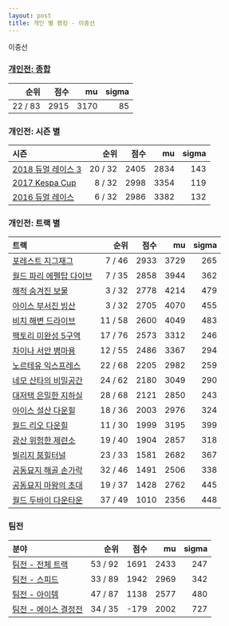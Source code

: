 ```yaml
---
layout: post
title: 개인 별 랭킹 - 이중선
---
```


이중선

### [개인전: 종합](../singles-full)

| 순위 | 점수 | mu | sigma |
|---:|---:|---:|---:|
| 22 / 83 | 2915 | 3170 | 85 |

### 개인전: 시즌 별

| 시즌 | 순위 | 점수 | mu | sigma |
|:---|---:|---:|---:|---:|
| [2018 듀얼 레이스 3](../s2018_1) | 20 / 32 | 2405 | 2834 | 143 |
| [2017 Kespa Cup](../s2017_2) | 8 / 32 | 2998 | 3354 | 119 |
| [2016 듀얼 레이스](../s2016_1) | 6 / 32 | 2986 | 3382 | 132 |

### 개인전: 트랙 별

| 트랙 | 순위 | 점수 | mu | sigma |
|:---|---:|---:|---:|---:|
| [포레스트 지그재그](../zigzag) | 7 / 46 | 2933 | 3729 | 265 |
| [월드 파리 에펠탑 다이브](../eifel) | 7 / 35 | 2858 | 3944 | 362 |
| [해적 숨겨진 보물](../haesumbo) | 3 / 32 | 2778 | 4214 | 479 |
| [아이스 부서진 빙산](../boobing) | 3 / 32 | 2705 | 4070 | 455 |
| [비치 해변 드라이브](../haebyun) | 11 / 58 | 2600 | 4049 | 483 |
| [팩토리 미완성 5구역](../district5) | 17 / 76 | 2573 | 3312 | 246 |
| [차이나 서안 병마용](../byeongma) | 12 / 55 | 2486 | 3367 | 294 |
| [노르테유 익스프레스](../noex) | 22 / 68 | 2205 | 2982 | 259 |
| [네모 산타의 비밀공간](../santa) | 24 / 62 | 2180 | 3049 | 290 |
| [대저택 은밀한 지하실](../jeotaek) | 28 / 68 | 2121 | 2850 | 243 |
| [아이스 설산 다운힐](../seolsan) | 18 / 36 | 2003 | 2976 | 324 |
| [월드 리오 다운힐](../rio) | 11 / 30 | 1999 | 3195 | 399 |
| [광산 위험한 제련소](../jeryeonso) | 19 / 40 | 1904 | 2857 | 318 |
| [빌리지 붐힐터널](../boomhill) | 23 / 33 | 1581 | 2682 | 367 |
| [공동묘지 해골 손가락](../haeson) | 32 / 46 | 1491 | 2506 | 338 |
| [공동묘지 마왕의 초대](../mawang) | 19 / 37 | 1428 | 2762 | 445 |
| [월드 두바이 다운타운](../dubai) | 37 / 49 | 1010 | 2356 | 448 |

### 팀전

| 분야 | 순위 | 점수 | mu | sigma |
|:---|---:|---:|---:|---:|
| [팀전 - 전체 트랙](../team-full) | 53 / 92 | 1691 | 2433 | 247 |
| [팀전 - 스피드](../team-speed) | 33 / 89 | 1942 | 2969 | 342 |
| [팀전 - 아이템](../team-item) | 47 / 87 | 1138 | 2577 | 480 |
| [팀전 - 에이스 결정전](../team-ace) | 34 / 35 | -179 | 2002 | 727 |
